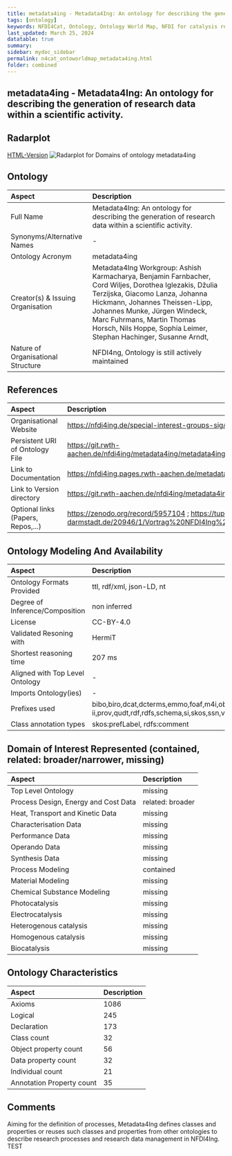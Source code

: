 ```yaml
---
title: metadata4ing - Metadata4Ing: An ontology for describing the generation of research data within a scientific activity.
tags: [ontology]
keywords: NFDI4Cat, Ontology, Ontology World Map, NFDI for catalysis related research, semantic web
last_updated: March 25, 2024
datatable: true
summary:
sidebar: mydoc_sidebar
permalink: n4cat_ontoworldmap_metadata4ing.html
folder: combined
---
```

## metadata4ing - Metadata4Ing: An ontology for describing the generation of research data within a scientific activity.


 ## Radarplot 

 [HTML-Version](../radarplots/Radarplot_metadata4ing.html) ![Radarplot for Domains of ontology metadata4ing](../radarplots/Radarplot_metadata4ing.svg) 
## Ontology

|Aspect |Description| 
 |:---|:---|
| Full Name | Metadata4Ing: An ontology for describing the generation of research data within a scientific activity. |
| Synonyms/Alternative Names | - |
| Ontology Acronym | metadata4ing |
| Creator(s) & Issuing Organisation | Metadata4Ing Workgroup: Ashish Karmacharya, Benjamin Farnbacher, Cord Wiljes, Dorothea Iglezakis, Džulia Terzijska, Giacomo Lanza, Johanna Hickmann, Johannes Theissen-Lipp, Johannes Munke, Jürgen Windeck, Marc Fuhrmans, Martin Thomas Horsch, Nils Hoppe, Sophia Leimer, Stephan Hachinger, Susanne Arndt,  |
| Nature of Organisational Structure | NFDI4ng, Ontology is still actively maintained |

## References

|Aspect |Description| 
 |:---|:---|
| Organisational Website | https://nfdi4ing.de/special-interest-groups-sig/metadata-ontologies/ |
| Persistent URI of Ontology File | https://git.rwth-aachen.de/nfdi4ing/metadata4ing/metadata4ing/-/raw/develop/metadata4ing.ttl |
| Link to Documentation | https://nfdi4ing.pages.rwth-aachen.de/metadata4ing/metadata4ing/index.html |
| Link to Version directory | https://git.rwth-aachen.de/nfdi4ing/metadata4ing/metadata4ing/ |
| Optional links (Papers, Repos,...) | https://zenodo.org/record/5957104 ; https://tuprints.ulb.tu-darmstadt.de/20946/1/Vortrag%20NFDI4Ing%20%282%29.pdf |

## Ontology Modeling And Availability

|Aspect |Description| 
 |:---|:---|
| Ontology Formats Provided | ttl, rdf/xml, json-LD, nt |
| Degree of Inference/Composition | non inferred |
| License | CC-BY-4.0 |
| Validated Resoning with | HermiT |
| Shortest reasoning time | 207 ms |
| Aligned with Top Level Ontology | - |
| Imports Ontology(ies) | - |
| Prefixes used | bibo,biro,dcat,dcterms,emmo,foaf,m4i,obo,owl,pims-ii,prov,qudt,rdf,rdfs,schema,si,skos,ssn,vann,xml,xsd |
| Class annotation types | skos:prefLabel, rdfs:comment |

## Domain of Interest Represented (contained, related: broader/narrower, missing)

|Aspect |Description| 
 |:---|:---|
| Top Level Ontology | missing |
| Process Design, Energy and Cost Data | related: broader |
| Heat, Transport and Kinetic Data | missing |
| Characterisation Data | missing |
| Performance Data | missing |
| Operando Data | missing |
| Synthesis Data | missing |
| Process Modeling | contained |
| Material Modeling | missing |
| Chemical Substance Modeling | missing |
| Photocatalysis | missing |
| Electrocatalysis | missing |
| Heterogenous catalysis | missing |
| Homogenous catalysis | missing |
| Biocatalysis | missing |

## Ontology Characteristics

|Aspect |Description| 
 |:---|:---|
| Axioms | 1086 |
| Logical | 245 |
| Declaration | 173 |
| Class count | 32 |
| Object property count | 56 |
| Data property count | 32 |
| Individual count | 21 |
| Annotation Property count | 35 |

## Comments

Aiming for the definition of processes, Metadata4Ing defines classes and properties or reuses such classes and properties from other ontologies to describe research processes and research data management in NFDI4Ing.  TEST
